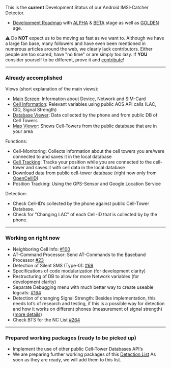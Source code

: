 This is the **current** Development Status of our Android IMSI-Catcher Detector.
* [Development Roadmap](https://github.com/SecUpwN/Android-IMSI-Catcher-Detector#development-roadmap) with [ALPHA](https://github.com/SecUpwN/Android-IMSI-Catcher-Detector#alpha-stage) & [BETA](https://github.com/SecUpwN/Android-IMSI-Catcher-Detector#beta-stage) stage as well as [GOLDEN](https://github.com/SecUpwN/Android-IMSI-Catcher-Detector#golden-age) age.

:warning: Do **NOT** expect us to be moving as fast as we want to. Although we have a large fan base, many followers and have even been mentioned in numerous articles around the web, we clearly lack contributors. Either people are too scared, have "no time" or are simply too lazy. If **YOU** consider yourself to be different, prove it and [contribute](https://github.com/SecUpwN/Android-IMSI-Catcher-Detector/blob/master/CONTRIBUTING.md)!

---

### Already accomplished
Views (short explanation of the main views):
* [Main Screen](https://github.com/SecUpwN/Android-IMSI-Catcher-Detector/wiki/Main-Screen): Information about Device, Network and SIM-Card
* [Cell Information](https://github.com/SecUpwN/Android-IMSI-Catcher-Detector/wiki/Cell-Information): Relevant variables using public AOS API calls (LAC, CID, Signal Strength)
* [Database Viewer](https://github.com/SecUpwN/Android-IMSI-Catcher-Detector/wiki/Database-Viewer): Data collected by the phone and from public DB of Cell Towers
* [Map Viewer](https://github.com/SecUpwN/Android-IMSI-Catcher-Detector/wiki/Map-Viewer): Shows Cell-Towers from the public database that are in your area

Functions:
* Cell-Monitoring: Collects information about the cell towers you are/were  connected to and saves it in the local database
* [Cell Tracking](https://github.com/SecUpwN/Android-IMSI-Catcher-Detector/wiki/Cell-Tracking): Tracks your position while you are connected to the cell-tower and saves it with cell data in the local database
* Download data from public cell-tower database (right now only from [OpenCellID](http://opencellid.org/))
* Position Tracking: Using the GPS-Sensor and Google Location Service

Detection:
* Check Cell-ID’s collected by the phone against public Cell-Tower Database.
* Check for "Changing LAC" of each Cell-ID that is collected by by the phone.  

---

### Working on right now
* Neighboring Cell Info: [#100](https://github.com/SecUpwN/Android-IMSI-Catcher-Detector/issues/100)
* AT-Command Processor:
Send AT-Commands to the Baseband Processor [#23](https://github.com/SecUpwN/Android-IMSI-Catcher-Detector/issues/23)
* Detection of Silent SMS (Type-0): [#69](https://github.com/SecUpwN/Android-IMSI-Catcher-Detector/issues/69)
* Specifications of code modularization (for development clarity)
* Restructuring of DB to allow for more Network variables (for development clarity)
* Separate Debugging menu with much better way to create useable logcats: [#164](https://github.com/SecUpwN/Android-IMSI-Catcher-Detector/issues/164)
* Detection of changing Signal Strength: Besides implementation, this needs lot’s of research and testing, if this is a possible way for detection and how it works on different phones (measurement of signal strength) ([more details](https://github.com/SecUpwN/Android-IMSI-Catcher-Detector/issues/97))
* Check BTS for the NC List [#264](https://github.com/SecUpwN/Android-IMSI-Catcher-Detector/issues/264)

---

### Prepared working packages (ready to be picked up)

* Implement the use of other public Cell-Tower Databases API‘s
* We are preparing further working packages of this [Detection List](https://github.com/SecUpwN/Android-IMSI-Catcher-Detector/issues/230) As soon as they are ready, we will add them to this list.